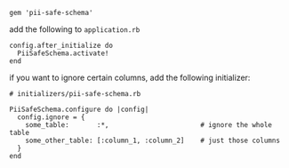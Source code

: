 `gem 'pii-safe-schema'`

add the following to `application.rb`

```
config.after_initialize do
  PiiSafeSchema.activate!
end
```

if you want to ignore certain columns, add the following initializer:

```
# initializers/pii-safe-schema.rb

PiiSafeSchema.configure do |config|
  config.ignore = {
    some_table:       :*,                       # ignore the whole table
    some_other_table: [:column_1, :column_2]    # just those columns
  }
end
```




